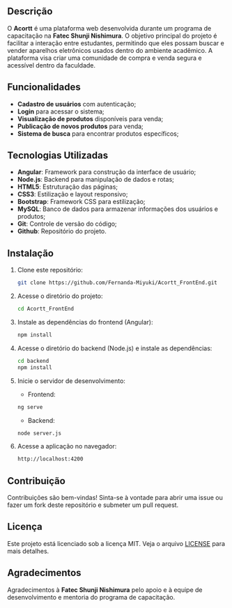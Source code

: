 ## Descrição
O **Acortt** é uma plataforma web desenvolvida durante um programa de capacitação na **Fatec Shunji Nishimura**. O objetivo principal do projeto é facilitar a interação entre estudantes, permitindo que eles possam buscar e vender aparelhos eletrônicos usados dentro do ambiente acadêmico. A plataforma visa criar uma comunidade de compra e venda segura e acessível dentro da faculdade.

## Funcionalidades
- **Cadastro de usuários** com autenticação;
- **Login** para acessar o sistema;
- **Visualização de produtos** disponíveis para venda;
- **Publicação de novos produtos** para venda;
- **Sistema de busca** para encontrar produtos específicos;
  
## Tecnologias Utilizadas
- **Angular**: Framework para construção da interface de usuário;
- **Node.js**: Backend para manipulação de dados e rotas;
- **HTML5**: Estruturação das páginas;
- **CSS3**: Estilização e layout responsivo;
- **Bootstrap**: Framework CSS para estilização;
- **MySQL**: Banco de dados para armazenar informações dos usuários e produtos;
- **Git**: Controle de versão do código;
- **Github**: Repositório do projeto.

## Instalação
1. Clone este repositório:
    ```bash
    git clone https://github.com/Fernanda-Miyuki/Acortt_FrontEnd.git
    ```
2. Acesse o diretório do projeto:
    ```bash
    cd Acortt_FrontEnd
    ```
3. Instale as dependências do frontend (Angular):
    ```bash
    npm install
    ```
4. Acesse o diretório do backend (Node.js) e instale as dependências:
    ```bash
    cd backend
    npm install
    ```

5. Inicie o servidor de desenvolvimento:
    - Frontend:
    ```bash
    ng serve
    ```
    - Backend:
    ```bash
    node server.js
    ```

6. Acesse a aplicação no navegador:
    ```bash
    http://localhost:4200
    ```

## Contribuição
Contribuições são bem-vindas! Sinta-se à vontade para abrir uma issue ou fazer um fork deste repositório e submeter um pull request.

## Licença
Este projeto está licenciado sob a licença MIT. Veja o arquivo [LICENSE](LICENSE) para mais detalhes.

## Agradecimentos
Agradecimentos à **Fatec Shunji Nishimura** pelo apoio e à equipe de desenvolvimento e mentoria do programa de capacitação.
